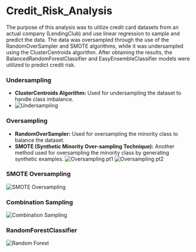 # Credit_Risk_Analysis

The purpose of this analysis was to utilize credit card datasets from an actual company (LendingClub) and use linear regression to sample and predict the data. The data was oversampled through the use of the RandomOverSampler and SMOTE algorithms, while it was undersampled using the ClusterCentroids algorithm. After obtaining the results, the BalancedRandomForestClassifier and EasyEnsembleClassifier models were utilized to predict credit risk.

### Undersampling
- **ClusterCentroids Algorithm:** Used for undersampling the dataset to handle class imbalance.
- ![Undersampling](path_to_your_image/undersampling.png)

### Oversampling
- **RandomOverSampler:** Used for oversampling the minority class to balance the dataset.
- **SMOTE (Synthetic Minority Over-sampling Technique):** Another method used for oversampling the minority class by generating synthetic examples.
![Oversampling pt1](path_to_your_image/oversampling_pt1.png)
![Oversampling pt2](path_to_your_image/oversampling_pt2.png)

### SMOTE Oversampling
![SMOTE Oversampling](path_to_your_image/smote_oversampling.png)

### Combination Sampling
![Combination Sampling](path_to_your_image/combination_sampling.png)

### RandomForestClassifier
![Random Forest](path_to_your_image/random_forest.png)
